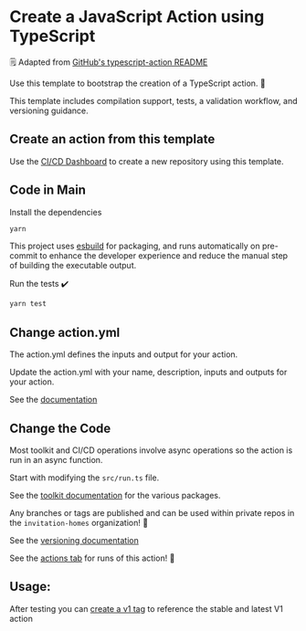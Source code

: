 # Create a JavaScript Action using TypeScript

:spiral_notepad: Adapted from [GitHub's typescript-action README](https://github.com/actions/typescript-action)

Use this template to bootstrap the creation of a TypeScript action. :rocket:

This template includes compilation support, tests, a validation workflow, and versioning guidance.

## Create an action from this template

Use the [CI/CD Dashboard](https://ci-cd-dashboard.invitationhomes.com/admin/create-repository) to create a new repository using this template.

## Code in Main

Install the dependencies

```bash
yarn
```

This project uses [esbuild](https://esbuild.github.io/) for packaging, and runs automatically on pre-commit to enhance the developer experience and reduce the manual step of building the executable output.

Run the tests :heavy_check_mark:

```bash
yarn test
```

## Change action.yml

The action.yml defines the inputs and output for your action.

Update the action.yml with your name, description, inputs and outputs for your action.

See the [documentation](https://help.github.com/en/articles/metadata-syntax-for-github-actions)

## Change the Code

Most toolkit and CI/CD operations involve async operations so the action is run in an async function.

Start with modifying the `src/run.ts` file.

See the [toolkit documentation](https://github.com/actions/toolkit/blob/master/README.md#packages) for the various packages.

Any branches or tags are published and can be used within private repos in the `invitation-homes` organization! :rocket:

See the [versioning documentation](https://github.com/actions/toolkit/blob/master/docs/action-versioning.md)

See the [actions tab](https://github.com/invitation-homes/typescript-github-action-template/actions) for runs of this action! :rocket:

## Usage:

After testing you can [create a v1 tag](https://github.com/actions/toolkit/blob/master/docs/action-versioning.md) to reference the stable and latest V1 action
